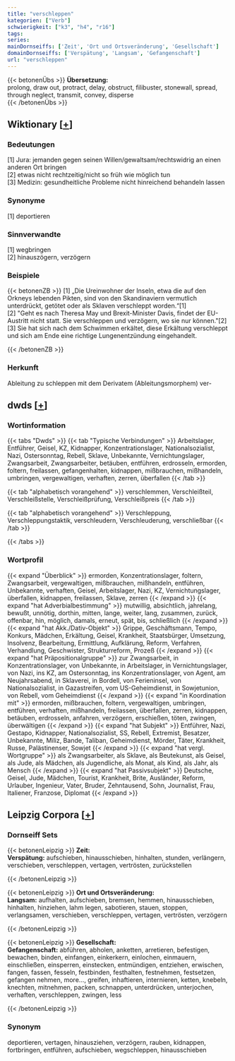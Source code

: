```yaml
---
title: "verschleppen"
kategorien: ["Verb"]
schwierigkeit: ["k3", "h4", "r16"]
tags:
series:
mainDornseiffs: ['Zeit', 'Ort und Ortsveränderung', 'Gesellschaft']
domainDornseiffs: ['Verspätung', 'Langsam', 'Gefangenschaft']
url: "verschleppen"
---
```


{{< betonenÜbs >}}
**Übersetzung:**  
prolong, draw out, protract, delay, obstruct, filibuster, stonewall, spread, through neglect, transmit, convey, disperse  
{{< /betonenÜbs >}}

## Wiktionary [[+](https://de.wiktionary.org/wiki/verschleppen)]

### Bedeutungen
[1] Jura: jemanden gegen seinen Willen/gewaltsam/rechtswidrig an einen anderen Ort bringen  
[2] etwas nicht rechtzeitig/nicht so früh wie möglich tun  
[3] Medizin: gesundheitliche Probleme nicht hinreichend behandeln lassen  

### Synonyme
[1] deportieren  

### Sinnverwandte
[1] wegbringen  
[2] hinauszögern, verzögern  

### Beispiele
{{< betonenZB >}}
[1] „Die Ureinwohner der Inseln, etwa die auf den Orkneys lebenden Pikten, sind von den Skandinaviern vermutlich unterdrückt, getötet oder als Sklaven verschleppt worden.“[1]  
[2] "Geht es nach Theresa May und Brexit-Minister Davis, findet der EU-Austritt nicht statt. Sie verschleppen und verzögern, wo sie nur können."[2]  
[3] Sie hat sich nach dem Schwimmen erkältet, diese Erkältung verschleppt und sich am Ende eine richtige Lungenentzündung eingehandelt.  

{{< /betonenZB >}}
### Herkunft
Ableitung zu schleppen mit dem Derivatem (Ableitungsmorphem) ver-  



## dwds [[+](https://www.dwds.de/wb/verschleppen)]

### Wortinformation
{{< tabs "Dwds" >}}
{{< tab "Typische Verbindungen" >}}
Arbeitslager, Entführer, Geisel, KZ, Kidnapper, Konzentrationslager, Nationalsozialist, Nazi, Ostersonntag, Rebell, Sklave, Unbekannte, Vernichtungslager, Zwangsarbeit, Zwangsarbeiter, betäuben, entführen, erdrosseln, ermorden, foltern, freilassen, gefangenhalten, kidnappen, mißbrauchen, mißhandeln, umbringen, vergewaltigen, verhaften, zerren, überfallen
{{< /tab >}}

{{< tab "alphabetisch vorangehend" >}}
verschlemmen, Verschleißteil, Verschleißstelle, Verschleißprüfung, Verschleißpreis
{{< /tab >}}

{{< tab "alphabetisch vorangehend" >}}
Verschleppung, Verschleppungstaktik, verschleudern, Verschleuderung, verschließbar
{{< /tab >}}

{{< /tabs >}}

### Wortprofil
{{< expand "Überblick" >}} ermorden, Konzentrationslager, foltern, Zwangsarbeit, vergewaltigen, mißbrauchen, mißhandeln, entführen, Unbekannte, verhaften, Geisel, Arbeitslager, Nazi, KZ, Vernichtungslager, überfallen, kidnappen, freilassen, Sklave, zerren {{< /expand >}}
{{< expand "hat Adverbialbestimmung" >}} mutwillig, absichtlich, jahrelang, bewußt, unnötig, dorthin, mitten, lange, weiter, lang, zusammen, zurück, offenbar, hin, möglich, damals, erneut, spät, bis, schließlich {{< /expand >}}
{{< expand "hat Akk./Dativ-Objekt" >}} Grippe, Geschäftsmann, Tempo, Konkurs, Mädchen, Erkältung, Geisel, Krankheit, Staatsbürger, Umsetzung, Insolvenz, Bearbeitung, Ermittlung, Aufklärung, Reform, Verfahren, Verhandlung, Geschwister, Strukturreform, Prozeß {{< /expand >}}
{{< expand "hat Präpositionalgruppe" >}} zur Zwangsarbeit, in Konzentrationslager, von Unbekannte, in Arbeitslager, in Vernichtungslager, von Nazi, ins KZ, am Ostersonntag, ins Konzentrationslager, von Agent, am Neujahrsabend, in Sklaverei, in Bordell, von Ferieninsel, von Nationalsozialist, in Gazastreifen, vom US-Geheimdienst, in Sowjetunion, von Rebell, vom Geheimdienst {{< /expand >}}
{{< expand "in Koordination mit" >}} ermorden, mißbrauchen, foltern, vergewaltigen, umbringen, entführen, verhaften, mißhandeln, freilassen, überfallen, zerren, kidnappen, betäuben, erdrosseln, anfahren, verzögern, erschießen, töten, zwingen, überwältigen {{< /expand >}}
{{< expand "hat Subjekt" >}} Entführer, Nazi, Gestapo, Kidnapper, Nationalsozialist, SS, Rebell, Extremist, Besatzer, Unbekannte, Miliz, Bande, Taliban, Geheimdienst, Mörder, Täter, Krankheit, Russe, Palästinenser, Sowjet {{< /expand >}}
{{< expand "hat vergl. Wortgruppe" >}} als Zwangsarbeiter, als Sklave, als Beutekunst, als Geisel, als Jude, als Mädchen, als Jugendliche, als Monat, als Kind, als Jahr, als Mensch {{< /expand >}}
{{< expand "hat Passivsubjekt" >}} Deutsche, Geisel, Jude, Mädchen, Tourist, Krankheit, Brite, Ausländer, Reform, Urlauber, Ingenieur, Vater, Bruder, Zehntausend, Sohn, Journalist, Frau, Italiener, Franzose, Diplomat {{< /expand >}}

## Leipzig Corpora [[+](https://corpora.uni-leipzig.de/en/res?word=verschleppen&corpusId=deu_newscrawl-public_2018)]

### Dornseiff Sets
{{< betonenLeipzig >}}
**Zeit:**  
**Verspätung:** aufschieben, hinausschieben, hinhalten, stunden, verlängern, verschieben, verschleppen, vertagen, vertrösten, zurückstellen  

{{< /betonenLeipzig >}}


{{< betonenLeipzig >}}
**Ort und Ortsveränderung:**  
**Langsam:** aufhalten, aufschieben, bremsen, hemmen, hinausschieben, hinhalten, hinziehen, lahm legen, sabotieren, stauen, stoppen, verlangsamen, verschieben, verschleppen, vertagen, vertrösten, verzögern  

{{< /betonenLeipzig >}}


{{< betonenLeipzig >}}
**Gesellschaft:**  
**Gefangenschaft:** abführen, abholen, anketten, arretieren, befestigen, bewachen, binden, einfangen, einkerkern, einlochen, einmauern, einschließen, einsperren, einstecken, entmündigen, entziehen, erwischen, fangen, fassen, fesseln, festbinden, festhalten, festnehmen, festsetzen, gefangen nehmen, more..., greifen, inhaftieren, internieren, ketten, knebeln, knechten, mitnehmen, packen, schnappen, unterdrücken, unterjochen, verhaften, verschleppen, zwingen, less  

{{< /betonenLeipzig >}}

### Synonym
deportieren, vertagen, hinausziehen, verzögern, rauben, kidnappen, fortbringen, entführen, aufschieben, wegschleppen, hinausschieben

